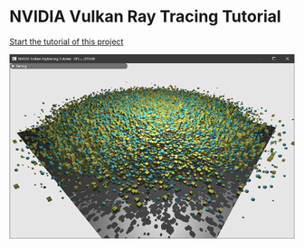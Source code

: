 ﻿# NVIDIA Vulkan Ray Tracing Tutorial

[Start the tutorial of this project](https://nvpro-samples.github.io/vk_raytracing_tutorial/vkrt_tuto_intersection.md.html)

![](../docs/Images/ray_tracing_intersection.png)